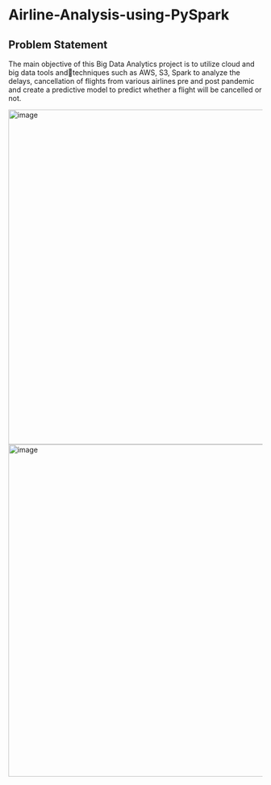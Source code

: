 # Airline-Analysis-using-PySpark

## Problem Statement

The main objective of this Big Data Analytics project is to utilize cloud and big data tools andtechniques such as AWS, S3, Spark to analyze the delays, cancellation of flights from various airlines pre and post pandemic and create a predictive model to predict whether a flight will be cancelled or not.


<img width="664" alt="image" src="https://github.com/user-attachments/assets/28310eb5-ee7c-438f-bab7-9c311eec1134">

<img width="659" alt="image" src="https://github.com/user-attachments/assets/a3570888-9ed2-4535-bccc-5bfed8c76ed1">



